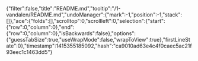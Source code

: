 {"filter":false,"title":"README.md","tooltip":"/1-vandalen/README.md","undoManager":{"mark":-1,"position":-1,"stack":[]},"ace":{"folds":[],"scrolltop":0,"scrollleft":0,"selection":{"start":{"row":0,"column":0},"end":{"row":0,"column":0},"isBackwards":false},"options":{"guessTabSize":true,"useWrapMode":false,"wrapToView":true},"firstLineState":0},"timestamp":1415355185092,"hash":"ca9010ad63e4c4f0caec5ac21f93eec1c1463dd5"}